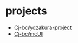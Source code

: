 # projects

- [Cj-bc/yozakura-project](https://github.com/Cj-bc/yozakura-project)
- [Cj-bc/mcUI](https://github.com/Cj-bc/mcUI)
